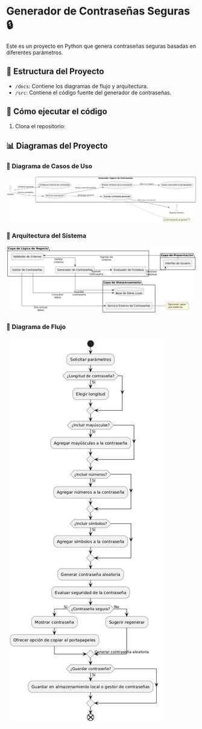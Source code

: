# Generador de Contraseñas Seguras 🔒

Este es un proyecto en Python que genera contraseñas seguras basadas en diferentes parámetros.

## 📂 Estructura del Proyecto
- `/docs`: Contiene los diagramas de flujo y arquitectura.
- `/src`: Contiene el código fuente del generador de contraseñas.

## 🚀 Cómo ejecutar el código
1. Clona el repositorio:

## 📊 Diagramas del Proyecto

### 🔹 Diagrama de Casos de Uso
![Diagrama de Casos de Uso](docs/casos_de_uso.png)

### 🔹 Arquitectura del Sistema
![Diagrama de Arquitectura](docs/arquitectura.png)

### 🔹 Diagrama de Flujo
![Diagrama de Flujo](docs/diagrama_flujo.png)



